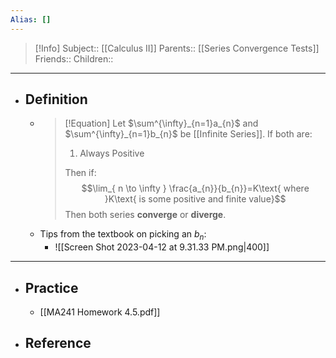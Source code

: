 ```yaml
---
Alias: []
---
```

> [!Info]
> Subject:: [[Calculus II]]
> Parents:: [[Series Convergence Tests]]
> Friends:: 
> Children:: 
---
- ## Definition
	- > [!Equation]
	  > Let $\sum^{\infty}_{n=1}a_{n}$ and $\sum^{\infty}_{n=1}b_{n}$ be [[Infinite Series]]. If both are:
	  > 
	  > 1. Always Positive
	  >    
	  > Then if:
	  > $$\lim_{ n \to \infty } \frac{a_{n}}{b_{n}}=K\text{ where }K\text{ is some positive and finite value}$$
	  > Then both series **converge** or **diverge**.
	- Tips from the textbook on picking an $b_{n}$:
		- ![[Screen Shot 2023-04-12 at 9.31.33 PM.png|400]]
---
- ## Practice
	- [[MA241 Homework 4.5.pdf]]
- ## Reference